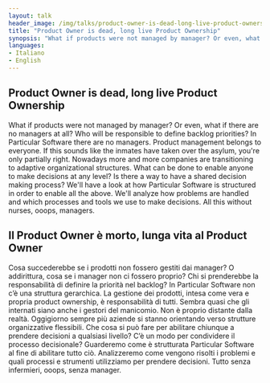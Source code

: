 ```yaml
---
layout: talk
header_image: /img/talks/product-owner-is-dead-long-live-product-ownership-header.jpg
title: "Product Owner is dead, long live Product Ownership"
synopsis: "What if products were not managed by manager? Or even, what if there are no managers at all? Who will be responsible to define backlog priorities? In Particular Software there are no managers. Product management belongs to everyone. If this sounds like the inmates have taken over the asylum, you're only partially right. Nowadays more and more companies are transitioning to adaptive organizational structures. What can be done to enable anyone to make decisions at any level? Is there a way to have a shared decision making process? We'll have a look at how Particular Software is structured in order to enable all the above. We'll analyze how problems are handled and which processes and tools we use to make decisions. All this without nurses, ooops, managers." 
languages:
- Italiano
- English
---
```


## Product Owner is dead, long live Product Ownership

What if products were not managed by manager? Or even, what if there are no managers at all? Who will be responsible to define backlog priorities? In Particular Software there are no managers. Product management belongs to everyone. If this sounds like the inmates have taken over the asylum, you're only partially right. Nowadays more and more companies are transitioning to adaptive organizational structures. What can be done to enable anyone to make decisions at any level? Is there a way to have a shared decision making process? We'll have a look at how Particular Software is structured in order to enable all the above. We'll analyze how problems are handled and which processes and tools we use to make decisions. All this without nurses, ooops, managers.

## Il Product Owner è morto, lunga vita al Product Owner

Cosa succederebbe se i prodotti non fossero gestiti dai manager? O addirittura, cosa se i manager non ci fossero proprio? Chi si prenderebbe la responsabilità di definire la priorità nel backlog? In Particular Software non c’è una struttura gerarchica. La gestione dei prodotti, intesa come vera e propria product ownership, è responsabilità di tutti. Sembra quasi che gli internati siano anche i gestori del manicomio. Non è proprio distante dalla realtà. Oggigiorno sempre più aziende si stanno orientando verso strutture organizzative flessibili. Che cosa si può fare per abilitare chiunque a prendere decisioni a qualsiasi livello? C’è un modo per condividere il processo decisionale? Guarderemo come è strutturata Particular Software al fine di abilitare tutto ciò. Analizzeremo come vengono risolti i problemi e quali processi e strumenti utilizziamo per prendere decisioni. Tutto senza infermieri, ooops, senza manager.
